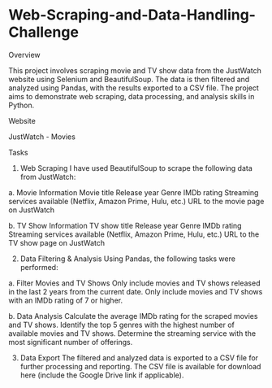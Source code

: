 # Web-Scraping-and-Data-Handling-Challenge
Overview

This project involves scraping movie and TV show data from the JustWatch website using Selenium and BeautifulSoup. The data is then filtered and analyzed using Pandas, with the results exported to a CSV file. The project aims to demonstrate web scraping, data processing, and analysis skills in Python.

Website

JustWatch - Movies

Tasks

1. Web Scraping
I have used BeautifulSoup to scrape the following data from JustWatch:

a. Movie Information
Movie title
Release year
Genre
IMDb rating
Streaming services available (Netflix, Amazon Prime, Hulu, etc.)
URL to the movie page on JustWatch

b. TV Show Information
TV show title
Release year
Genre
IMDb rating
Streaming services available (Netflix, Amazon Prime, Hulu, etc.)
URL to the TV show page on JustWatch

2. Data Filtering & Analysis
Using Pandas, the following tasks were performed:

a. Filter Movies and TV Shows
Only include movies and TV shows released in the last 2 years from the current date.
Only include movies and TV shows with an IMDb rating of 7 or higher.

b. Data Analysis
Calculate the average IMDb rating for the scraped movies and TV shows.
Identify the top 5 genres with the highest number of available movies and TV shows.
Determine the streaming service with the most significant number of offerings.

3. Data Export
The filtered and analyzed data is exported to a CSV file for further processing and reporting.
The CSV file is available for download here (include the Google Drive link if applicable).
